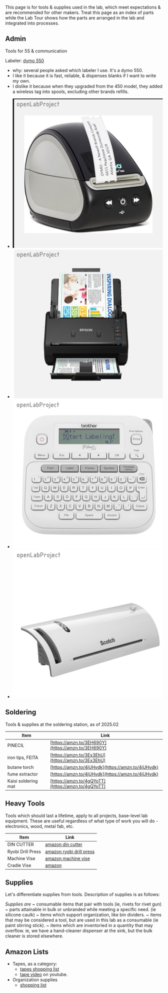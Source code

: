 This page is for tools & supplies used in the lab, which meet expectations & are recommended for other makers.  Treat this page as an index of parts while the Lab Tour shows how the parts are arranged in the lab and integrated into processes.

## Admin
Tools for 5S & communication

Labeler: [dymo 550](https://amzn.to/3Zqdt9n)
* why: several people asked which labeler I use.  It's a dymo 550.
* I like it because it is fast, reliable, & dispenses blanks if I want to write my own.
* I dislike it because when they upgraded from the 450 model, they added a wireless tag into spools, excluding other brands refills.

- ![dymo labeler image](img/img_dymoPrinter.jpg)
- ![epson scanner](img/img_epsonScanner.jpg)
- ![brother labeler, portable](img/img_brotherLabeler.jpg)
- ![scotch laminator](img/img_scotchLaminator.jpg)

## Soldering
Tools & supplies at the soldering station, as of 2025.02

| Item                | Link |
| ------------------- | -------------------------------------------------- |
| PINECIL             | [https://amzn.to/3EH690Y](https://amzn.to/3EH690Y) |
| iron tips, FEITA    | [https://amzn.to/3Ex3EhU](https://amzn.to/3Ex3EhU) |
| butane torch        | [https://amzn.to/4jUHvdk](https://amzn.to/4jUHvdk) |
| fume extractor      | [https://amzn.to/4jUHvdk](https://amzn.to/4jUHvdk) |
| Kaisi soldering mat | [https://amzn.to/4gQYoTT](https://amzn.to/4gQYoTT) |

## Heavy Tools

Tools which should last a lifetime, apply to all projects, base-level lab equipment.  These are useful regardless of what type of work you will do - electronics, wood, metal fab, etc.

| Item                | Link |
| ------------------- | -------------------------------------------------- |
| DIN CUTTER          | [amazon din cutter](https://amzn.to/437Bm7Z) |
| Ryobi Drill Press   | [amazon ryobi drill press](https://amzn.to/4i7qPOf)
| Machine Vise        | [amazon machine vise](https://amzn.to/43fRzrs) |
| Cradle Vise         | [amazon]([https://amzn.to/41fviYi) |


## Supplies
Let's differentiate supplies from tools.  Description of supplies is as follows:

*Supplies are*
~ consumable items that pair with tools (ie, rivets for rivet gun)
~ parts attainable in bulk or unbranded while meeting a specific need. (ie silicone caulk)
~ items which support organization, like bin dividers.
~ items that may be considered a tool, but are used in this lab as a consumable (ie paint stirring stick). 
~ items which are inventoried in a quantity that may overflow.  ie, we have a hand-cleaner dispenser at the sink, but the bulk cleaner is stored elsewhere.

## Amazon Lists
* Tapes, as a category:
  * [tapes shopping list](https://www.amazon.com/shop/davidmalawey/list/23JC56RVU5QCD?ref_=cm_sw_r_cp_ud_aipsflist_QDTS3XMR324V5SRFJWMD)
  * [tape video](https://youtu.be/W0sAR_jI4b8) on youtube.
* Organization supplies
  * [shopping list](https://www.amazon.com/shop/davidmalawey/list/3WYDWTJG1O2?ref_=cm_sw_r_cp_ud_aipsflist_QDTS3XMR324V5SRFJWMD_1)   
